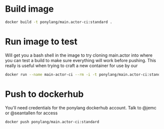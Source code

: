 # Build image

```bash
docker build -t ponylang/main.actor-ci:standard .
```

# Run image to test

Will get you a bash shell in the image to try cloning main.actor into where you can test a build to make sure everything will work before pushing. This really is useful when trying to craft a new container for use by our

```bash
docker run --name main-actor-ci --rm -i -t ponylang/main.actor-ci:standard bash
```

# Push to dockerhub

You'll need credentials for the ponylang dockerhub account. Talk to @jemc or @seantallen for access

```bash
docker push ponylang/main.actor-ci:standard
```
